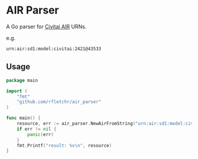 # AIR Parser
A Go parser for [Civitai AIR](https://developer.civitai.com/docs/getting-started/ai-resource-identifier) URNs.

e.g. 
```
urn:air:sd1:model:civitai:2421@43533
```


## Usage 
```go
package main

import (
    "fmt"
    "github.com/rfletchr/air_parser"
)

func main() {
    resource, err := air_parser.NewAirFromString("urn:air:sd1:model:civitai:2421@43533")
    if err != nil {
        panic(err)
    }
    fmt.Printf("result: %v\n", resource)
}
```



